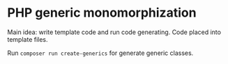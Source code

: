 # PHP generic monomorphization

Main idea: write template code and run code generating. Code placed into template files.

Run `composer run create-generics` for generate generic classes.
